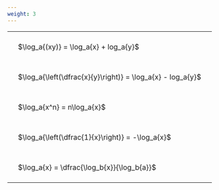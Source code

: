 ```yaml
---
weight: 3
---
```


<style type="text/css">
#T_3a70e th.col_heading {
  text-align: left;
  font-size: 1em;
}
#T_3a70e td {
  text-align: left;
  font-size: 1em;
  padding: 1.5em;
}
</style>
<table id="T_3a70e">
  <thead>
  </thead>
  <tbody>
    <tr>
      <td id="T_3a70e_row0_col0" class="data row0 col0" >$\log_a{(xy)} = \log_a{x} + log_a{y}$</td>
    </tr>
    <tr>
      <td id="T_3a70e_row1_col0" class="data row1 col0" >$\log_a{\left(\dfrac{x}{y}\right)} = \log_a{x} - log_a{y}$</td>
    </tr>
    <tr>
      <td id="T_3a70e_row2_col0" class="data row2 col0" >$\log_a{x^n} = n\log_a{x}$</td>
    </tr>
    <tr>
      <td id="T_3a70e_row3_col0" class="data row3 col0" >$\log_a{\left(\dfrac{1}{x}\right)} = -\log_a{x}$</td>
    </tr>
    <tr>
      <td id="T_3a70e_row4_col0" class="data row4 col0" >$\log_a{x} = \dfrac{\log_b{x}}{\log_b{a}}$</td>
    </tr>
  </tbody>
</table>

